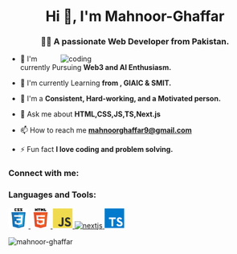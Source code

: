 <h1 align="center">Hi 👋, I'm Mahnoor-Ghaffar</h1>
<h3 align="center">👨‍💻 A passionate Web Developer from Pakistan.</h3>

<img align="right" alt="coding" width="400" src="https://www.alura.com.br/artigos/assets/hello-world-em-varias-linguagens/imagem1.gif">


- 🔭 I'm currently Pursuing **Web3 and AI Enthusiasm.**

- 📗 I'm currently Learning **from , GIAIC & SMIT.**

- 🚀 I'm a **Consistent, Hard-working, and a Motivated person.**

- 💬 Ask me about **HTML,CSS,JS,TS,Next.js**

- 📫 How to reach me **mahnoorghaffar9@gmail.com**

- ⚡ Fun fact **I love coding and problem solving.**

<h3 align="left">Connect with me:</h3>
<p align="left">
</p>

<h3 align="left">Languages and Tools:</h3>
<p align="left"> <a href="https://www.w3schools.com/css/" target="_blank" rel="noreferrer"> <img src="https://raw.githubusercontent.com/devicons/devicon/master/icons/css3/css3-original-wordmark.svg" alt="css3" width="40" height="40"/> </a> <a href="https://www.w3.org/html/" target="_blank" rel="noreferrer"> <img src="https://raw.githubusercontent.com/devicons/devicon/master/icons/html5/html5-original-wordmark.svg" alt="html5" width="40" height="40"/> </a> <a href="https://developer.mozilla.org/en-US/docs/Web/JavaScript" target="_blank" rel="noreferrer"> <img src="https://raw.githubusercontent.com/devicons/devicon/master/icons/javascript/javascript-original.svg" alt="javascript" width="40" height="40"/> </a> <a href="https://nextjs.org/" target="_blank" rel="noreferrer"> <img src="https://cdn.worldvectorlogo.com/logos/nextjs-2.svg" alt="nextjs" width="40" height="40"/> </a> <a href="https://www.typescriptlang.org/" target="_blank" rel="noreferrer"> <img src="https://raw.githubusercontent.com/devicons/devicon/master/icons/typescript/typescript-original.svg" alt="typescript" width="40" height="40"/> </a> </p>

<p><img align="center" src="https://github-readme-stats.vercel.app/api/top-langs?username=mahnoor-ghaffar&show_icons=true&locale=en&layout=compact" alt="mahnoor-ghaffar" /></p>
